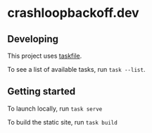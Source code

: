 # crashloopbackoff.dev

## Developing

This project uses [taskfile](https://taskfile.dev).

To see a list of available tasks, run `task --list`.

## Getting started

To launch locally, run `task serve`

To build the static site, run `task build`

